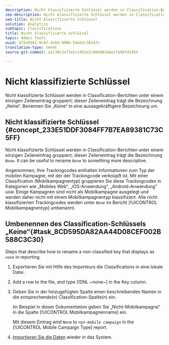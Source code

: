```yaml
---
description: Nicht klassifizierte Schlüssel werden in Classification-Berichten unter einem einzigen Zeileneintrag gruppiert; dieser Zeileneintrag trägt die Bezeichnung „Keine“. Benennen Sie „Keine“ in eine aussagekräftigere Bezeichnung um.
seo-description: Nicht klassifizierte Schlüssel werden in Classification-Berichten unter einem einzigen Zeileneintrag gruppiert; dieser Zeileneintrag trägt die Bezeichnung „Keine“. Benennen Sie „Keine“ in eine aussagekräftigere Bezeichnung um.
seo-title: Nicht klassifizierte Schlüssel
solution: Analytics
subtopic: Classifications
title: Nicht klassifizierte Schlüssel
topic: Admin Tools
uuid: b73a9161-0c6f-4c8d-900b-54ab2c36147c
translation-type: tm+mt
source-git-commit: a2c38c2cf3a2c1451e2c60e003ebe1fa9bfd145d

---
```



# Nicht klassifizierte Schlüssel

Nicht klassifizierte Schlüssel werden in Classification-Berichten unter einem einzigen Zeileneintrag gruppiert; dieser Zeileneintrag trägt die Bezeichnung „Keine“. Benennen Sie „Keine“ in eine aussagekräftigere Bezeichnung um.

## Nicht klassifizierte Schlüssel {#concept_233E51DDF3084FF7B7EA89381C73C5FF}

Nicht klassifizierte Schlüssel werden in Classification-Berichten unter einem einzigen Zeileneintrag gruppiert; dieser Zeileneintrag trägt die Bezeichnung *`None`*. It can be useful to rename *`None`* to something more descriptive.

Angenommen, Ihre Trackingcodes enthalten Informationen zum Typ der mobilen Kampagne, mit der der Trackingcode verknüpft ist. Mit einer Classification (Mobilkampagnentyp) gruppieren Sie diese Trackingcodes in Kategorien wie „Mobiles Web“, „iOS-Anwendung“, „Android-Anwendung“ usw. Einige Kampagnen sind nicht als Mobilkampagne ausgelegt und werden daher nicht mit einem Mobilkampagnentyp klassifiziert. Alle nicht klassifizierten Trackingcodes werden unter *`None`* im Bericht [!UICONTROL Mobilkampagnentyp] umbenannt.

## Umbenennen des Classification-Schlüssels „Keine“{#task_8CD595DA82AA44D08CEF002B588C3C30}

<!-- 

t_rename_classification_none.xml

 -->

Steps that describe how to rename a non-classified key that displays as *`none`* in reporting.

1. Exportieren Sie mit Hilfe des Importeurs die Classifications in eine lokale Datei.
1. Add a row to the file, and type [!DNL ~none~] in the Key column.
1. Geben Sie in der hinzugefügten Spalte einen beschreibenden Namen in die entsprechende(n) Classification-Spalte(n) ein. 

   Im Beispiel in dieser Dokumentation geben Sie „Nicht-Mobilkampagne“ in die Spalte [!UICONTROL Mobilkampagnenname] ein.

   Mit diesem Eintrag wird *`None`* to *`non-mobile campaign`* in the [!UICONTROL Mobile Campaign Type] report.
1. [Importieren Sie die Daten](../../../components/c-classifications2/c-classifications-importer/import-file.md#concept_F88785E2BDFD448CB5D1DA3491466B0D) wieder in das System.
